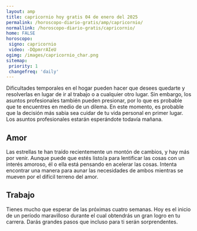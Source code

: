 ```yaml
---
layout: amp
title: capricornio hoy gratis 04 de enero del 2025 
permalink: /horoscopo-diario-gratis/amp/capricornio/
normallink: /horoscopo-diario-gratis/capricornio/
home: FALSE
horoscopo:
 signo: capricornio
 video: -DQpmrrAIeU
ogimg: /images/capricornio_char.png
sitemap:
 priority: 1
 changefreq: 'daily'
---
```



Dificultades temporales en el hogar pueden hacer que desees quedarte y resolverlas en lugar de ir al trabajo o a cualquier otro lugar. Sin embargo, los asuntos profesionales también pueden presionar, por lo que es probable que te encuentres en medio de un dilema. En este momento, es probable que la decisión más sabia sea cuidar de tu vida personal en primer lugar. Los asuntos profesionales estarán esperándote todavía mañana.

## Amor

Las estrellas te han traído recientemente un montón de cambios, y hay más por venir. Aunque puede que estés listo/a para lentificar las cosas con un interés amoroso, él o ella está pensando en acelerar las cosas. Intenta encontrar una manera para aunar las necesidades de ambos mientras se mueven por el difícil terreno del amor.

## Trabajo

Tienes mucho que esperar de las próximas cuatro semanas. Hoy es el inicio de un período maravilloso durante el cual obtendrás un gran logro en tu carrera. Darás grandes pasos que incluso para ti serán sorprendentes.
